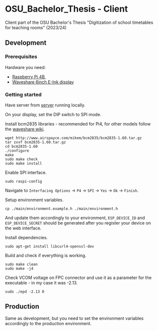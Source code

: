 # OSU_Bachelor_Thesis - Client

Client part of the OSU Bachelor's Thesis "Digitization of school timetables for teaching rooms" (2023/24)

## Development

### Prerequisites

Hardware you need:

- [Raspberry Pi 4B](https://www.raspberrypi.com/products/raspberry-pi-4-model-b/specifications/),
- [Waveshare 6inch E-Ink display](https://www.waveshare.com/wiki/6inch_HD_e-Paper_HAT)

### Getting started

Have server from [server](../server) running locally.

On your display, set the DIP switch to SPI mode.

Install bcm2835 libraries - recommended for Pi4, for other models follow the [waveshare wiki](https://www.waveshare.com/wiki/6inch_HD_e-Paper_HAT#Working_with_Raspberry_Pi_.28SPI.29).

```
wget http://www.airspayce.com/mikem/bcm2835/bcm2835-1.60.tar.gz
tar zxvf bcm2835-1.60.tar.gz
cd bcm2835-1.60
./configure
make
sudo make check
sudo make install
```

Enable SPI interface.

```
sudo raspi-config
```

Navigate to `Interfacing Options` -> `P4` -> `SPI` -> `Yes` -> `Ok` -> `Finish`.

Setup environment variables.

```
cp ./main/environment.example.h ./main/environment.h
```

And update them accordingly to your environment, `ESP_DEVICE_ID` and `ESP_DEVICE_SECRET` should be generated after you register your device on the web interface.

Install dependencies.

```
sudo apt-get install libcurl4-openssl-dev
```

Build and check if everything is working.

```
sudo make clean
sudo make -j4
```

Check VCOM voltage on FPC connector and use it as a parameter for the executable - in my case it was -2.13.

```
sudo ./epd -2.13 0
```

## Production

Same as development, but you need to set the environment variables accordingly to the production environment.

